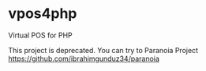 vpos4php
========

Virtual POS for PHP

This project is deprecated. You can try to Paranoia Project https://github.com/ibrahimgunduz34/paranoia
